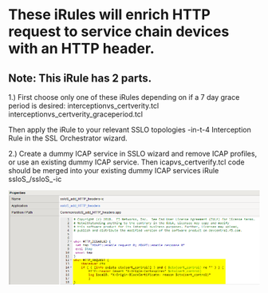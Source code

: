 # These iRules will enrich HTTP request to service chain devices with an HTTP header.
## Note: This iRule has 2 parts. 
1.) First choose only one of these iRules depending on if a 7 day grace period is desired:
interceptionvs_certverity.tcl  
interceptionvs_certverity_graceperiod.tcl

Then apply the iRule to your relevant SSLO topologies -in-t-4 Interception Rule in the SSL Orchestrator wizard. 

2.) Create a dummy ICAP service in SSLO wizard and remove ICAP profiles, or use an existing dummy ICAP service. Then icapvs_certverify.tcl code should be merged into your existing dummy ICAP services iRule ssloS_<name>/ssloS_<name>-ic  

![SSLO ICAP iRule](https://raw.githubusercontent.com/megamattzilla/iRules/master/SSLO_Custom_Cert_Verify/irule_example.png)


